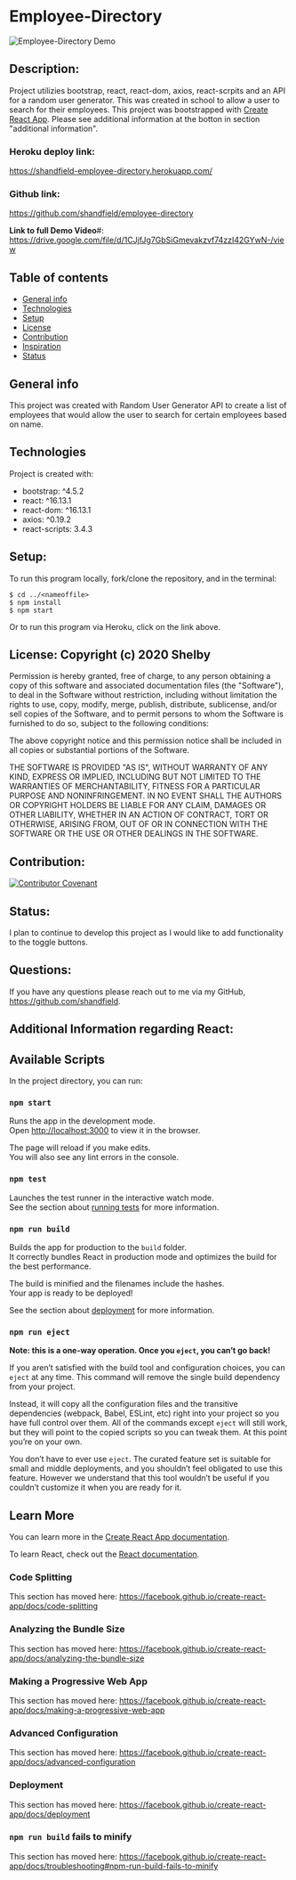 # Employee-Directory
![Employee-Directory Demo](https://i.imgur.com/Ii9AqvH.gif) 

## Description:
Project utilizies bootstrap, react, react-dom, axios, react-scrpits and an API for a random user generator. This was created in school to allow a user to search for their employees. 
This project was bootstrapped with [Create React App](https://github.com/facebook/create-react-app). Please see additional information at the botton in section "additional information". 

### Heroku deploy link:
https://shandfield-employee-directory.herokuapp.com/

### Github link:
https://github.com/shandfield/employee-directory

**Link to full Demo Video**#: https://drive.google.com/file/d/1CJjfJg7GbSiGmevakzvf74zzI42GYwN-/view

## Table of contents
* [General info](#general-info)
* [Technologies](#technologies)
* [Setup](#setup)
* [License](#license)
* [Contribution](#contribution)
* [Inspiration](#inspiration)
* [Status](#status)

## General info
This project was created with Random User Generator API to create a list of employees that would allow the user to search for certain employees based on name. 
	
## Technologies
Project is created with:
* bootstrap: ^4.5.2
* react: ^16.13.1
* react-dom: ^16.13.1
* axios: ^0.19.2
* react-scripts: 3.4.3

## Setup: 
To run this program locally, fork/clone the repository, and in the terminal:
```
$ cd ../<nameoffile>
$ npm install
$ npm start
```
Or to run this program via Heroku, click on the link above. 

## License: Copyright (c) 2020 Shelby 

Permission is hereby granted, free of charge, to any person obtaining a copy
of this software and associated documentation files (the "Software"), to deal
in the Software without restriction, including without limitation the rights
to use, copy, modify, merge, publish, distribute, sublicense, and/or sell
copies of the Software, and to permit persons to whom the Software is
furnished to do so, subject to the following conditions:

The above copyright notice and this permission notice shall be included in all
copies or substantial portions of the Software.

THE SOFTWARE IS PROVIDED "AS IS", WITHOUT WARRANTY OF ANY KIND, EXPRESS OR
IMPLIED, INCLUDING BUT NOT LIMITED TO THE WARRANTIES OF MERCHANTABILITY,
FITNESS FOR A PARTICULAR PURPOSE AND NONINFRINGEMENT. IN NO EVENT SHALL THE
AUTHORS OR COPYRIGHT HOLDERS BE LIABLE FOR ANY CLAIM, DAMAGES OR OTHER
LIABILITY, WHETHER IN AN ACTION OF CONTRACT, TORT OR OTHERWISE, ARISING FROM,
OUT OF OR IN CONNECTION WITH THE SOFTWARE OR THE USE OR OTHER DEALINGS IN THE
SOFTWARE.

## Contribution:
[![Contributor Covenant](https://img.shields.io/badge/Contributor%20Covenant-v2.0%20adopted-ff69b4.svg)](code_of_conduct.md)

## Status: 
I plan to continue to develop this project as I would like to add functionality to the toggle buttons.

## Questions: 
If you have any questions please reach out to me via my GitHub, https://github.com/shandfield.

## **Additional Information regarding React**: 
## Available Scripts

In the project directory, you can run:

### `npm start`

Runs the app in the development mode.<br />
Open [http://localhost:3000](http://localhost:3000) to view it in the browser.

The page will reload if you make edits.<br />
You will also see any lint errors in the console.

### `npm test`

Launches the test runner in the interactive watch mode.<br />
See the section about [running tests](https://facebook.github.io/create-react-app/docs/running-tests) for more information.

### `npm run build`

Builds the app for production to the `build` folder.<br />
It correctly bundles React in production mode and optimizes the build for the best performance.

The build is minified and the filenames include the hashes.<br />
Your app is ready to be deployed!

See the section about [deployment](https://facebook.github.io/create-react-app/docs/deployment) for more information.

### `npm run eject`

**Note: this is a one-way operation. Once you `eject`, you can’t go back!**

If you aren’t satisfied with the build tool and configuration choices, you can `eject` at any time. This command will remove the single build dependency from your project.

Instead, it will copy all the configuration files and the transitive dependencies (webpack, Babel, ESLint, etc) right into your project so you have full control over them. All of the commands except `eject` will still work, but they will point to the copied scripts so you can tweak them. At this point you’re on your own.

You don’t have to ever use `eject`. The curated feature set is suitable for small and middle deployments, and you shouldn’t feel obligated to use this feature. However we understand that this tool wouldn’t be useful if you couldn’t customize it when you are ready for it.

## Learn More

You can learn more in the [Create React App documentation](https://facebook.github.io/create-react-app/docs/getting-started).

To learn React, check out the [React documentation](https://reactjs.org/).

### Code Splitting

This section has moved here: https://facebook.github.io/create-react-app/docs/code-splitting

### Analyzing the Bundle Size

This section has moved here: https://facebook.github.io/create-react-app/docs/analyzing-the-bundle-size

### Making a Progressive Web App

This section has moved here: https://facebook.github.io/create-react-app/docs/making-a-progressive-web-app

### Advanced Configuration

This section has moved here: https://facebook.github.io/create-react-app/docs/advanced-configuration

### Deployment

This section has moved here: https://facebook.github.io/create-react-app/docs/deployment

### `npm run build` fails to minify

This section has moved here: https://facebook.github.io/create-react-app/docs/troubleshooting#npm-run-build-fails-to-minify
